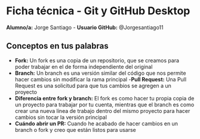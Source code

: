# Ficha técnica - Git y GitHub Desktop
**Alumno/a:** Jorge Santiago - **Usuario GitHub:** @Jorgesantiago11

## Conceptos en tus palabras
- **Fork:** Un fork es una copia de un repositorio, que se creamos para poder trabajar en el de forma independiente del original
- **Branch:** Un branch es una versión similar del código que nos permite hacer cambios sin modificar la rama principal
-**Pull Request:** Una Pull Request es una solicitud para que tus cambios se agregen a un proyecto
- **Diferencia entre fork y branch:** El fork es como hacer tu propia copia de un proyecto para trabajar por tu cuenta, mientras que el branch es como crear una nueva línea de trabajo dentro del mismo proyecto para hacer cambios sin tocar la versión principal 
- **Cuándo abrir un PR:** Cuando he acabado de hacer cambios en un branch o fork y creo que están listos para usarse